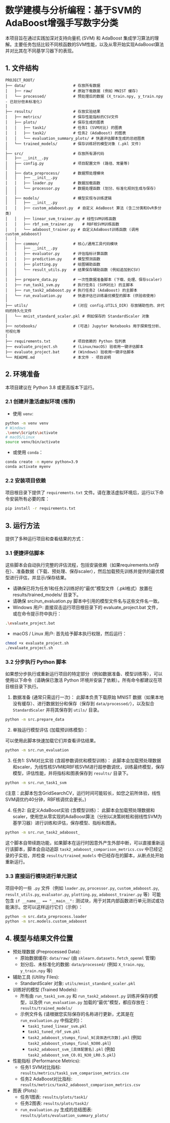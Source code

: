 # 数学建模与分析编程：基于SVM的AdaBoost增强手写数字分类

本项目旨在通过实践加深对支持向量机 (SVM) 和 AdaBoost 集成学习算法的理解。主要任务包括比较不同核函数的SVM性能，以及从零开始实现AdaBoost算法并对比其在不同基学习器下的表现。

## 1. 文件结构

```text
PROJECT_ROOT/
├── data/                     # 存放所有数据
│   ├── raw/                  # 原始下载数据 (例如 MNIST 缓存)
│   └── processed/            # 预处理后的数据 (X_train.npy, y_train.npy - 已划分但未标准化)
│
├── results/                  # 存放实验结果
│   ├── metrics/              # 保存性能指标的CSV文件
│   ├── plots/                # 保存生成的图表
│   │   ├── task1/            # 任务1 (SVM对比) 的图表
│   │   ├── task2/            # 任务2 (AdaBoost) 的图表
│   │   └── evaluation_summary_plots/ # 快速评估脚本生成的总结图表
│   └── trained_models/       # 保存训练好的模型对象 (.pkl 文件)
│
├── src/                      # 存放所有源代码
│   ├── __init__.py
│   ├── config.py             # 项目配置文件 (路径、常量等)
│   │
│   ├── data_preprocess/      # 数据预处理模块
│   │   ├── __init__.py
│   │   ├── loader.py         # 数据加载函数
│   │   └── processor.py      # 数据处理函数 (划分、标准化规则生成与保存)
│   │
│   ├── models/               # 模型实现与训练逻辑
│   │   ├── __init__.py
│   │   ├── custom_adaboost.py  # 自定义 AdaBoost 算法 (含二分类和OvR多分类)
│   │   ├── linear_svm_trainer.py # 线性SVM训练函数
│   │   ├── rbf_svm_trainer.py    # RBF核SVM训练函数
│   │   └── adaboost_trainer.py # 自定义AdaBoost训练函数 (调用 custom_adaboost)
│   │
│   ├── common/               # 核心/通用工具代码模块
│   │   ├── __init__.py
│   │   ├── evaluator.py      # 评估指标计算函数
│   │   ├── prediction.py     # 模型预测函数
│   │   ├── plotting.py       # 绘图辅助函数
│   │   └── result_utils.py   # 结果保存辅助函数 (例如追加到CSV)
│   │
│   ├── prepare_data.py       # 一次性数据准备脚本 (下载、处理、保存scaler)
│   ├── run_task1_svm.py      # 执行任务1 (SVM对比) 的主脚本
│   ├── run_task2_adaboost.py # 执行任务2 (AdaBoost) 的主脚本
│   └── run_evaluation.py     # 快速评估已训练最优模型的脚本 (供验收使用)
│
├── utils/                    # (对应 config.UTILS_DIR) 存放辅助性的、非代码的持久化文件
│   └── mnist_standard_scaler.pkl # 例如保存的 StandardScaler 对象
│
├── notebooks/                # (可选) Jupyter Notebooks 用于探索性分析、可视化等
│
├── requirements.txt          # 项目依赖的 Python 包列表
├── evaluate_project.sh       # (Linux/macOS) 验收用一键评估脚本
├── evaluate_project.bat      # (Windows) 验收用一键评估脚本
└── README.md                 # 本文件 - 项目说明
```

## 2. 环境准备

本项目建议在 Python 3.8 或更高版本下运行。

### 2.1 创建并激活虚拟环境 (推荐)

- 使用 `venv`:

```bash
python -m venv venv
# Windows
.\venv\Scripts\activate
# macOS/Linux
source venv/bin/activate
```

- 或使用 `conda`：

```bash
conda create -n myenv python=3.9
conda activate myenv
```

### 2.2 安装项目依赖

项目根目录下提供了 `requirements.txt` 文件。请在激活虚拟环境后，运行以下命令安装所有必要的库：

```bash
pip install -r requirements.txt
```

## 3. 运行方法

提供了多种运行项目和查看结果的方式：

### 3.1 便捷评估脚本

这些脚本会自动执行完整的评估流程，包括安装依赖（如果requirements.txt存在）、准备数据（下载、预处理、保存scaler），然后加载预先训练并提供的最优模型进行评估，并显示/保存结果。

- 请确保已将为任务1和任务2训练好的“最优”模型文件（.pkl格式）放置在 results/trained_models/ 目录下。
- 请确保 src/run_evaluation.py 脚本中引用的模型文件名与这些文件名一致。
- Windows 用户:
直接双击运行项目根目录下的 evaluate_project.bat 文件，或在命令提示符中执行：

```bash
.\evaluate_project.bat
```

- macOS / Linux 用户:
首先给予脚本执行权限，然后运行：

```bash
chmod +x evaluate_project.sh
./evaluate_project.sh
```

### 3.2 分步执行 Python 脚本

如果想分步执行或重新运行项目的特定部分（例如数据准备、模型训练等），可以使用以下命令（请确保已激活 Python 环境并安装了依赖）。所有命令都建议在项目根目录下执行。

1. 数据准备 (通常只需运行一次)：
此脚本负责下载原始 MNIST 数据（如果本地没有缓存）、进行数据划分和保存（保存到 `data/processed/`），以及拟合 `StandardScaler` 并将其保存到 `utils/` 目录。

```bash
python -m src.prepare_data
```

2. 单独运行模型评估 (加载预训练模型)：

可以使用此脚本快速加载它们并查看评估结果。

```bash
python -m src.run_evaluation
```

3. 任务1: SVM对比实验 (含超参数调优和模型训练)：
此脚本会加载预处理数据和scaler，为线性核SVM和RBF核SVM进行超参数调优，训练最终模型，保存模型，评估性能，并将指标和图表保存到 `results/` 目录下。

```bash
python -m src.run_task1_svm
```

(注意：此脚本包含GridSearchCV，运行时间可能较长，如您之前所体验，线性SVM调优约40分钟，RBF核调优会更长。)

4. 任务2: 自定义AdaBoost实验 (含模型训练)：
此脚本会加载预处理数据和scaler，使用您从零实现的AdaBoost算法（分别以决策树桩和弱线性SVM为基学习器）进行训练和评估，保存模型、指标和图表。

```bash
python -m src.run_task2_adaboost_
```

这个脚本自带续跑功能，如果脚本在运行时因意外产生外部中断，可以直接重新运行该脚本，脚本会自动追踪 `task2_adaboost_comparison_metrics.csv` 中已经记录的子实验，并检查 `results/trained_models` 中已经存在的脚本，从断点处开始重新运行。

### 3.3 直接运行模块进行单元测试

项目中的一些 `.py` 文件（例如 `loader.py`, `processor.py`, `custom_adaboost.py`, `result_utils.py`, `evaluator.py`, `plotting.py`, `adaboost_trainer.py` 等）可能包含 `if __name__ == "__main__":` 测试块，用于对其内部函数进行单元测试或功能演示。您可以这样运行它们（示例）：

```bash
python -m src.data_preprocess.loader
python -m src.models.custom_adaboost
```

## 4. 模型与结果文件位置

- 预处理数据 (Preprocessed Data):
    - 原始数据缓存: `data/raw/` (由 `sklearn.datasets.fetch_openml` 管理)
    - 划分后、未标准化的数据: `data/processed/` (例如 `X_train.npy`, `y_train.npy` 等)
- 辅助工具 (Utility Files):
    - StandardScaler 对象: `utils/mnist_standard_scaler.pkl`
- 训练好的模型 (Trained Models):
    - 所有由 `run_task1_svm.py` 和 `run_task2_adaboost.py` 训练并保存的模型，以及供 `run_evaluation.py` 加载的“最优”模型，都应存放在： `results/trained_models/`
    - 示例文件名 (请根据您实际保存的名称进行更新，尤其是在 `run_evaluation.py` 中指定的)：
        - `task1_tuned_linear_svm.pkl`
        - `task1_tuned_rbf_svm.pkl`
        - `task2_adaboost_stumps_final_N[具体迭代次数].pkl` (例如 `task2_adaboost_stumps_final_N300.pkl`)
        - `task2_adaboost_svm_[具体配置名].pkl` (例如 `task2_adaboost_svm_C0.01_N30_LR0.5.pkl`)
- 性能指标 (Performance Metrics):
    - 任务1 SVM对比指标: `results/metrics/task1_svm_comparison_metrics.csv`
    - 任务2 AdaBoost对比指标: `results/metrics/task2_adaboost_comparison_metrics.csv`
- 图表 (Plots):
    - 任务1图表: `results/plots/task1/`
    - 任务2图表: `results/plots/task2/`
    - `run_evaluation.py` 生成的总结图表: `results/plots/evaluation_summary_plots/`
